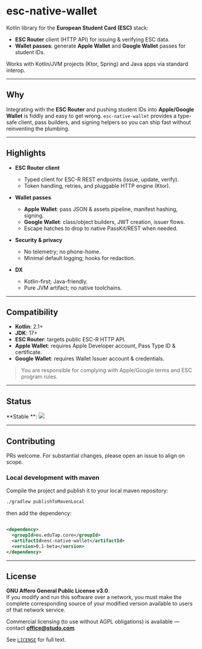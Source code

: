 # esc-native-wallet

Kotlin library for the **European Student Card (ESC)** stack:
- **ESC Router** client (HTTP API) for issuing & verifying ESC data.
- **Wallet passes**: generate **Apple Wallet** and **Google Wallet** passes for student IDs.

Works with Kotlin/JVM projects (Ktor, Spring) and Java apps via standard interop.

---

## Why

Integrating with the **ESC Router** and pushing student IDs into **Apple/Google Wallet** is fiddly and easy to get wrong. `esc-native-wallet` provides a type-safe client, pass builders, and signing helpers so you can ship fast without reinventing the plumbing.

---

## Highlights

- **ESC Router client**
    - Typed client for ESC-R REST endpoints (issue, update, verify).
    - Token handling, retries, and pluggable HTTP engine (Ktor).

- **Wallet passes**
    - **Apple Wallet**: pass JSON & assets pipeline, manifest hashing, signing.
    - **Google Wallet**: class/object builders, JWT creation, issuer flows.
    - Escape hatches to drop to native PassKit/REST when needed.

- **Security & privacy**
    - No telemetry; no phone-home.
    - Minimal default logging; hooks for redaction.

- **DX**
    - Kotlin-first; Java-friendly.
    - Pure JVM artifact; no native toolchains.

---

## Compatibility

- **Kotlin**: 2.1+
- **JDK**: 17+
- **ESC Router**: targets public ESC-R HTTP API.
- **Apple Wallet**: requires Apple Developer account, Pass Type ID & certificate.
- **Google Wallet**: requires Wallet Issuer account & credentials.

> You are responsible for complying with Apple/Google terms and ESC program rules.

---

## Status

**Stable
**: [![](https://jitpack.io/v/studoverse/esc-native-wallet.svg)](https://jitpack.io/#studoverse/esc-native-wallet)

---

## Contributing

PRs welcome. For substantial changes, please open an issue to align on scope.

### Local development with maven

Compile the project and publish it to your local maven repository:

```bash
./gradlew publishToMavenLocal
```

then add the dependency:

```xml

<dependency>
  <groupId>eu.eduTap.core</groupId>
  <artifactId>esc-native-wallet</artifactId>
  <version>0.1-beta</version>
</dependency>
```
---

## License

**GNU Affero General Public License v3.0**.  
If you modify and run this software over a network, you must make the complete corresponding source of your modified version available to users of that network service.

Commercial licensing (to use without AGPL obligations) is available — contact **office@studo.com**.

See [`LICENSE`](./LICENSE) for full text.

